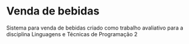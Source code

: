 # Venda de bebidas
Sistema para venda de bebidas criado como trabalho avaliativo para a disciplina Linguagens e Técnicas de Programação 2
